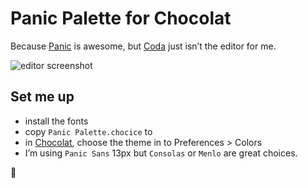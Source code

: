 # Panic Palette for Chocolat

Because [Panic][panic] is awesome, but [Coda][coda] just isn’t the editor for me.


![editor screenshot](https://dl.dropboxusercontent.com/u/366007/shares/panic-palette.png)

## Set me up

- install the fonts
- copy `Panic Palette.chocice` to 
- in [Chocolat][choc], choose the theme in to Preferences > Colors
- I’m using `Panic Sans` 13px but `Consolas` or `Menlo` are great choices.

🌺

[panic]:http://panic.com
[coda]:http://panic.com/coda/
[choc]:https://chocolatapp.com
